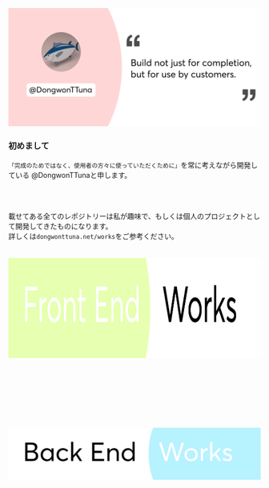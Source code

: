 ![Top Banner](img/topBanner.png)


### 初めまして

`「完成のためではなく、使用者の方々に使っていただくために」`を常に考えながら開発している
@DongwonTTunaと申します。


<br/>
<br/>


載せてある全てのレポジトリーは私が趣味で、もしくは個人のプロジェクトとして開発してきたものになります。<br/>
詳しくは`dongwonttuna.net/works`をご参考ください。
<br/>
<br/>
<br/>
<img src="img/frontendWorks.png"  width="auto" height="200">
<br/>
<br/>
<br/>
<br/>
<br/>
<br/>
<br/>
<br/>
<br/>
![Top Banner](img/backendWorks.png)
<br/>
<br/>
<br/>
<br/>
<br/>
<br/>
<br/>
<br/>
<br/>